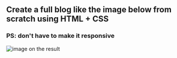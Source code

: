 ## Create a full blog like the image below from scratch using HTML + CSS

### PS: don't have to make it responsive

![image on the result](https://i.imgur.com/lG8ewbF.png)
